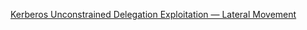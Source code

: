 [Kerberos Unconstrained Delegation Exploitation — Lateral Movement](https://medium.com/@0xc4thack/kerberos-unconstrained-delegation-exploitation-lateral-movement-68be114cb150)
